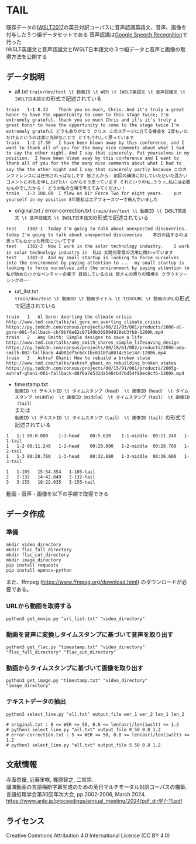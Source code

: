 # TAIL
既存データの[IWSLT2017]([https://github.com/Uberi/speech_recognition](https://wit3.fbk.eu/2017-01-d))の英日対訳コーパスに音声認識英語文、音声、画像を付与した５つ組データセットである  
音声認識は[Google Speech Recognition](https://github.com/Uberi/speech_recognition)で行った  
IWSLT英語文と音声認識文とIWSLT日本語文の３つ組データと音声と画像の取得方法を公開する

## データ説明
- all.txt
`train/dev/test \t 動画ID \t WER \t IWSLT英語文 \t 音声認識文 \t IWSLT日本語文`の形式で記述されている
```
train	1-1	8.33	Thank you so much, Chris. And it's truly a great honor to have the opportunity to come to this stage twice; I'm extremely grateful.	thank you so much Chris and it's it's truly a great honor to have the opportunity to come to the stage twice I'm extremely grateful	どうもありがとう クリス このステージに立てる機会を 2度もいただけるというのは実に光栄なことで とてもうれしく思っています
train	1-2	17.50	I have been blown away by this conference, and I want to thank all of you for the many nice comments about what I had to say the other night. And I say that sincerely, Put yourselves in my position.	I have been blown away by this conference and I want to thank all of you for the the many nice comments about what I had to say the the other night and I say that sincerely partly because	このカンファレンスには圧倒されっぱなしです 皆さんから― 前回の講演に対していただいた温かいコメントにお礼を申し上げたい 心からそう思っています それというのも…ううっ…私には必要なものでしたから！ どうか私の立場で考えてみてください！
train	1-3	100.00	I flew on Air Force Two for eight years.	put yourself in my position	8年間私はエアフォースツーで飛んでいました
```

- original.txt / error-correction.txt
`train/dev/test \t 動画ID \t IWSLT英語文 \t 音声認識文 \t IWSLT日本語文`の形式で記述されている
```
test	1382-1	Today I'm going to talk about unexpected discoveries.	today I'm going to talk about unexpected discoveries	本日お話するのは 思ってもなかった発見についてです
test	1382-2	Now I work in the solar technology industry.	I work in solar technology industry in	私は 太陽光発電の活用に携わっています
test	1382-3	And my small startup is looking to force ourselves into the environment by paying attention to ...	my small startup is looking to force ourselves into the environment by paying attention to	私が始めた小さなベンチャー企業で 目指しているのは 皆さんの周りの環境を クラウドソーシングの･･･
```

- url_list.txt  
`train/dev/test \t 動画ID \t 動画タイトル \t TEDのURL \t 動画のURL`の形式で記述されている
```
train	1	Al Gore: Averting the climate crisis	http://www.ted.com/talks/al_gore_on_averting_climate_crisis	https://py.tedcdn.com/consus/projects/00/21/03/001/products/2006-al-gore-001-fallback-cbf9bf8e82c87149b369004928eb3fb8-1200k.mp4
train	2	Amy Smith: Simple designs to save a life	http://www.ted.com/talks/amy_smith_shares_simple_lifesaving_design	https://py.tedcdn.com/consus/projects/00/18/61/002/products/2006-amy-smith-002-fallback-44001df5c6dc1bc6318fa8014c51e14d-1200k.mp4
train	3	Ashraf Ghani: How to rebuild a broken state	http://www.ted.com/talks/ashraf_ghani_on_rebuilding_broken_states	https://py.tedcdn.com/consus/projects/00/15/91/001/products/2005g-ashraf-ghani-001-fallback-88f6a7e532da540cb47bd54f88ec8cf6-1200k.mp4
```

- timestamp.txt  
`動画ID \t テキストID \t タイムスタンプ（head） \t 画像ID（head） \t タイムスタンプ（middle） \t 画像ID（middle） \t タイムスタンプ（tail） \t 画像ID（tail）`  
または  
`動画ID \t テキストID \t タイムスタンプ（tail） \t 画像ID（tail）`の形式で記述されている
```
1	1-1	00:0.000	1-1-head	00:5.620	1-1-middle	00:11.240	1-1-tail
1	1-2	00:11.240	1-2-head	00:20.000	1-2-middle	00:28.760	1-2-tail
1	1-3	00:28.760	1-3-head	00:32.680	1-3-middle	00:36.600	1-3-tail
```
```
1	1-105	15:54.354	1-105-tail
2	2-132	14:42.849	2-132-tail
3	3-155	18:22.035	3-155-tail
```


動画・音声・画像を以下の手順で取得できる

## データ作成
### 準備
```
mkdir video_directory
mkdir flac_full_directory
mkdir flac_cut_directory
mkdir image_directory
pip install requests
pip install opencv-python
```
また、ffmpeg (https://www.ffmpeg.org/download.html) のダウンロードが必要である。

### URLから動画を取得する
```
python3 get_movie.py "url_list.txt" "video_directory"
```

### 動画を音声に変換しタイムスタンプに基づいて音声を取り出す
```
python3 get_flac.py "timestamp.txt" "video_directory" "flac_full_directory" "flac_cut_directory"

```

### 動画からタイムスタンプに基づいて画像を取り出す
```
python3 get_image.py "timestamp.txt" "video_directory" "image_directory"

```

### テキストデータの抽出
```
python3 select_line.py "all.txt" output_file wer_1 wer_2 len_1 len_2

# original.txt : 0 <= WER <= 50, 0.8 <= len(asr)/len(iwslt) <= 1.2
# python3 select_line.py "all.txt" output_file 0 50 0.8 1.2
# error-correction.txt : 5 <= WER <= 50, 0.8 <= len(asr)/len(iwslt) <= 1.2
# python3 select_line.py "all.txt" output_file 5 50 0.8 1.2
```


## 文献情報
寺面杏優, 近藤里咲, 梶原智之, 二宮崇.  
講演動画の言語横断字幕生成のための英日マルチモーダル対訳コーパスの構築.  
言語処理学会第30回年次大会, pp.2002-2006, March 2024.   
https://www.anlp.jp/proceedings/annual_meeting/2024/pdf_dir/P7-11.pdf

## ライセンス
Creative Commons Attribution 4.0 International License (CC BY 4.0)
